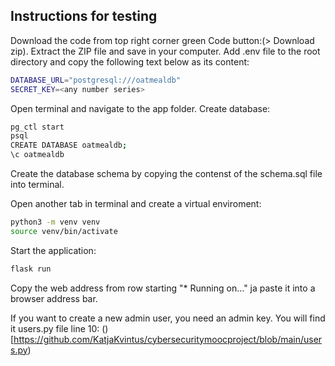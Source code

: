
## Instructions for testing

Download the code from top right corner green Code button:(> Download zip). Extract the ZIP file and save in your computer. Add .env file to the root directory and copy the following text below as its content:

```bash
DATABASE_URL="postgresql:///oatmealdb"
SECRET_KEY=<any number series>
```


Open terminal and navigate to the app folder. Create database:

```bash
pg_ctl start
psql
CREATE DATABASE oatmealdb;
\c oatmealdb
```

Create the database schema by copying the contenst of the schema.sql file into terminal.

Open another tab in terminal and create a virtual enviroment:

```bash
python3 -m venv venv
source venv/bin/activate
```

Start the application:

```bash
flask run
```

Copy the web address from row starting "* Running on..." ja paste it into a browser address bar.

If you want to create a new admin user, you need an admin key. You will find it users.py file line 10:
()[https://github.com/KatjaKvintus/cybersecuritymoocproject/blob/main/users.py)
